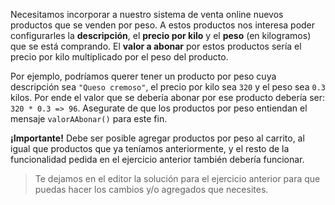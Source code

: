 Necesitamos incorporar a nuestro sistema de venta online nuevos productos que se venden por peso. A estos productos nos interesa poder configurarles la **descripción**, el **precio por kilo** y el **peso** (en kilogramos) que se está comprando. El **valor a abonar** por estos productos sería el precio por kilo multiplicado por el peso del producto.

Por ejemplo, podríamos querer tener un producto por peso cuya descripción sea `"Queso cremoso"`, el precio por kilo sea `320` y el peso sea `0.3` kilos. Por ende el valor que se debería abonar por ese producto debería ser: `320 * 0.3 => 96`. Asegurate de que los productos por peso entiendan el mensaje `valorAAbonar()` para este fin. 

**¡Importante!** Debe ser posible agregar productos por peso al carrito, al igual que productos que ya teníamos anteriormente, y el resto de la funcionalidad pedida en el ejercicio anterior también debería funcionar.

> Te dejamos en el editor la solución para el ejercicio anterior para que puedas hacer los cambios y/o agregados que necesites.